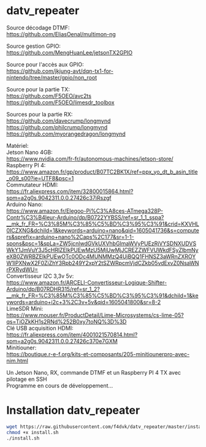 # datv_repeater

Source décodage DTMF:  
https://github.com/EliasOenal/multimon-ng

Source gestion GPIO:  
https://github.com/MengHuanLee/jetsonTX2GPIO

Source pour l'accès aux GPIO:  
https://github.com/jkjung-avt/dqn-tx1-for-nintendo/tree/master/gpio/non_root

Source pour la partie TX:  
https://github.com/F5OEO/avc2ts
https://github.com/F5OEO/limesdr_toolbox

Sources pour la partie RX:  
https://github.com/davecrump/longmynd  
https://github.com/philcrump/longmynd  
https://github.com/myorangedragon/longmynd  

Matériel:  
Jetson Nano 4GB:  
https://www.nvidia.com/fr-fr/autonomous-machines/jetson-store/  
Raspberry PI 4:  
https://www.amazon.fr/gp/product/B07TC2BK1X/ref=ppx_yo_dt_b_asin_title_o09_s00?ie=UTF8&psc=1  
Commutateur HDMI:  
https://fr.aliexpress.com/item/32800015864.html?spm=a2g0s.9042311.0.0.27426c37iRszgf  
Arduino Nano:  
https://www.amazon.fr/Elegoo-Pi%C3%A8ces-ATmega328P-Contr%C3%B4leur-Arduino/dp/B0722YYBSS/ref=sr_1_1_sspa?__mk_fr_FR=%C3%85M%C3%85%C5%BD%C3%95%C3%91&crid=KXVHL0ICZXNG&dchild=1&keywords=arduino+nano&qid=1605041736&s=computers&sprefix=arduino+nano%2Caps%2C177&sr=1-1-spons&psc=1&spLa=ZW5jcnlwdGVkUXVhbGlmaWVyPUEzRjVYSDNXUDVSWkY1JmVuY3J5cHRlZElkPUEwMzU5MjUwMjJCREZZWFVUWkdFSyZlbmNyeXB0ZWRBZElkPUEwOTc0ODc4MUNMMzQ4UjBQQ1FHNSZ3aWRnZXROYW1lPXNwX2F0ZiZhY3Rpb249Y2xpY2tSZWRpcmVjdCZkb05vdExvZ0NsaWNrPXRydWU=  
Convertisseur I2C 3,3v 5v:  
https://www.amazon.fr/ARCELI-Convertisseur-Logique-Shifter-Arduino/dp/B07RDHR315/ref=sr_1_2?__mk_fr_FR=%C3%85M%C3%85%C5%BD%C3%95%C3%91&dchild=1&keywords=arduino+i2c+3%2C3v+5v&qid=1605041800&sr=8-2  
LimeSDR Mini:  
https://www.mouser.fr/ProductDetail/Lime-Microsystems/cs-lime-05?qs=TiOZkKH1s2RNd%252B0xy7toNQ%3D%3D  
Clé USB acquisition HDMI:  
https://fr.aliexpress.com/item/4001021570814.html?spm=a2g0s.9042311.0.0.27426c370e7GXM  
Minitiouner:  
https://boutique.r-e-f.org/kits-et-composants/205-minitiounerpro-avec-nim.html  

Un Jetson Nano, RX, commande DTMF et un Raspberry PI 4 TX avec pilotage en SSH  
Programme en cours de développement...

# Installation datv_repeater

```sh
wget https://raw.githubusercontent.com/f4dvk/datv_repeater/master/install.sh
chmod +x install.sh
./install.sh
```
